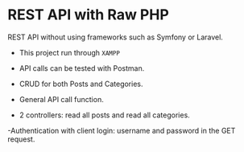 <!-- @format -->

# REST API with Raw PHP

REST API without using frameworks such as Symfony or Laravel.

- This project run through `XAMPP`

- API calls can be tested with Postman.

- CRUD for both Posts and Categories.

- General API call function.

- 2 controllers: read all posts and read all categories.

-Authentication with client login: username and password in the GET request.
